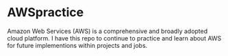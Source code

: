 # AWSpractice
Amazon Web Services (AWS) is a comprehensive and broadly adopted cloud platform. I have this repo to continue to practice and learn about AWS for future implementions within projects and jobs.
